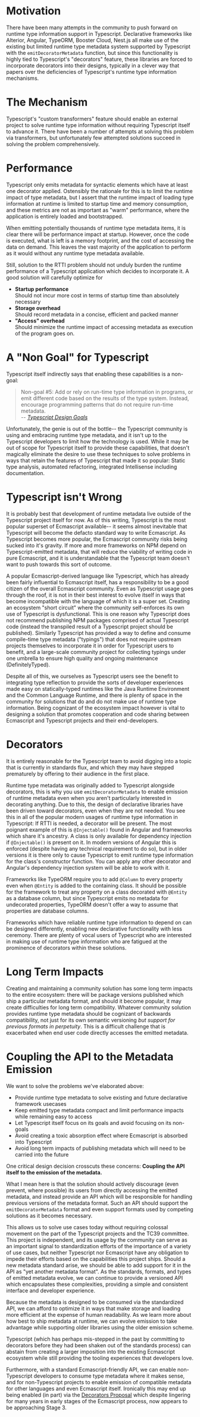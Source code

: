 # Motivation

There have been many attempts in the community to push forward on runtime type information support in Typescript. Declarative frameworks like Alterior, Angular, TypeORM, Booster Cloud, Nest.js all make use of the existing but limited runtime type metadata system supported by Typescript with the `emitDecoratorMetadata` function, but since this functionality is highly tied to Typescript's "decorators" feature, these libraries are forced to incorporate decorators into their designs, typically in a clever way that papers over the deficiencies of Typescript's runtime type information mechanisms.

# The Mechanism

Typescript's "custom transformers" feature should enable an external project to solve runtime type information without 
requiring Typescript itself to advance it. There have been a number of attempts at solving this problem via transformers, but unfortunately few attempted solutions succeed in solving the problem comprehensively.

# Performance

Typescript only emits metadata for syntactic elements which have at least one decorator applied. Ostensibly the rationale for this is to limit the runtime impact of type metadata, but I assert that the runtime impact of loading type information at runtime is limited to startup time and memory consumption, and these metrics are not as important as "warm" performance, where the application is entirely loaded and bootstrapped.

When emitting potentially thousands of runtime type metadata items, it is clear there will be performance impact at startup. However, once the code is executed, what is left is a memory footprint, and the cost of accessing the data on demand. This leaves the vast majority of the application to perform as it would without any runtime type metadata available. 

Still, solution to the RTTI problem should not unduly burden the runtime performance of a Typescript application which decides to incorporate it. A good solution will carefully optimize for
- **Startup performance**  
  Should not incur more cost in terms of startup time than absolutely necessary
- **Storage overhead**  
  Should record metadata in a concise, efficient and packed manner
- **"Access" overhead**  
  Should minimize the runtime impact of accessing metadata as execution of the program goes on.

# A "Non Goal" for Typescript

Typescript itself indirectly says that enabling these capabilities is a non-goal:

> Non-goal #5: Add or rely on run-time type information in programs, or emit different code based on the results of the type system. Instead, encourage programming patterns that do not require run-time metadata.  
> -- [_Typescript Design Goals_](https://github.com/Microsoft/TypeScript/wiki/TypeScript-Design-Goals#non-goals)

Unfortunately, the genie is out of the bottle-- the Typescript community is using and embracing runtime type metadata, and it isn't up to the Typescript developers to limit how the technology is used. While it may be out of scope for Typescript itself to provide these capabilities, that doesn't magically eliminate the desire to use these techniques to solve problems in ways that retain the features of Typescript that made it so popular: Static type analysis, automated
refactoring, integrated Intellisense including documentation.

# Typescript isn't Wrong 

It is probably best that development of runtime metadata live outside of the Typescript project itself for now. As of this writing, Typescript is the most popular superset of Ecmascript available-- it seems almost inevitable that Typescript will become the defacto standard way to write Ecmascript. As Typescript becomes more popular, the Ecmascript community risks being sucked into it's gravity. If more and more frameworks on NPM depend on Typescript-emitted metadata, that will reduce the viability of writing code in pure Ecmascript, and it is understandable that the Typescript team doesn't want to push towards this sort of outcome. 

A popular Ecmascript-derived language like Typescript, which has already been fairly influential to Ecmascript itself, has a responsibility to be a good citizen of the overall Ecmascript community. Even as Typescript usage goes through the roof, it is not in their best interest to evolve itself in ways that become incompatible with the language of which it is a super set. Creating an ecosystem "short circuit" where the community self-enforces its own use of Typescript is dysfunctional. This is one reason why Typescript does not recommend publishing NPM packages comprised of actual Typescript code (instead the transpiled result of a Typescript project should be published). Similarly Typescript has provided a way to define and consume compile-time type metadata ("typings") that does not require upstream projects themselves to incorporate it in order for Typescript users to benefit, and a large-scale community project for collecting typings under one umbrella to ensure high quality and ongoing maintenance (DefinitelyTyped).

Despite all of this, we ourselves as Typescript users see the benefit to integrating type reflection to provide the sorts of developer experiences made easy on statically-typed runtimes like the Java Runtime Environment and the Common Language Runtime, and there is plenty of space in the community for solutions that do and do not make use of runtime type information. Being cognizant of the ecosystem impact however is vital to designing a solution that promotes cooperation and code sharing between Ecmascript and Typescript projects and their end-developers.

# Decorators

It is entirely reasonable for the Typescript team to avoid digging into a topic that is currently in standards flux, and which they may have stepped prematurely by offering to their audience in the first place.

Runtime type metadata was originally added to Typescript alongside decorators, this is why you use `emitDecoratorMetadata` to enable emission of runtime metadata even when you aren't particularly interested in decorating anything. Due to this, the design of declarative libraries have been driven toward decorators, even when they are not needed. You see this in all of the popular modern usages of runtime type information in Typescript: If RTTI is needed, a decorator will be present. The most poignant example of this is `@Injectable()` found in Angular and frameworks which share it's ancestry. A class is only available for dependency injection if `@Injectable()` is present on it. In modern versions of Angular this is enforced (despite having any technical requirement to do so), but in older versions it is there only to cause Typescript to emit runtime type information for the class's constructor function. You can apply any other decorator and Angular's dependency injection system will be able to work with it.

Frameworks like TypeORM require you to add `@Column` to every property even when `@Entity` is added to the containing class. It should be possible for the framework to treat any property on a class decorated with `@Entity` as a database column, but since Typescript emits no metadata for undecorated properties, TypeORM doesn't offer a way to assume that properties are database columns. 

Frameworks which have reliable runtime type information to depend on can be designed differently, enabling new declarative functionality with less ceremony. There are plenty of vocal users of Typescript who are interested in making use of runtime type information who are fatigued at the prominence of decorators within these solutions. 

# Long Term Impacts

Creating and maintaining a community solution has some long term impacts to the entire ecosystem: there will be package versions published which ship a particular metadata format, and should it become popular, it may create difficulties for long term compatibility. Whatever community solution provides runtime type metadata should be cognizant of backwards compatibility, not just for its own semantic versioning _but support for previous formats in perpetuity_. This is a difficult challenge that is exacerbated when end user code directly accesses the emitted metadata.

# Coupling the API to the Metadata Emission

We want to solve the problems we've elaborated above:
- Provide runtime type metadata to solve existing and future declarative framework usecases
- Keep emitted type metadata compact and limit performance impacts while remaining easy to access
- Let Typescript itself focus on its goals and avoid focusing on its non-goals
- Avoid creating a toxic absorption effect where Ecmascript is absorbed into Typescript 
- Avoid long term impacts of publishing metadata which will need to be carried into the future

One critical design decision crosscuts these concerns: **Coupling the API itself to the emission of the metadata.**

What I mean here is that the solution should actively discourage (even prevent, where possible) its users from directly accessing the emitted metadata, and instead provide an API which will be responsible for handling previous versions of the metadata format. Such an API should support the `emitDecoratorMetadata` format and even support formats used by competing solutions as it becomes necessary.

This allows us to solve use cases today without requiring colossal movement on the part of the Typescript projects and the TC39 committee. This project is independent, and its usage by the community can serve as an important signal to standardization efforts of the importance of a variety of use cases, but neither Typescript nor Ecmascript have any obligation to impede their efforts based on the capabilities this project ships. Should a new metadata standard arise, we should be able to add support for it in the API as "yet another metadata format". As the standards, formats, and types of emitted metadata evolve, we can continue to provide a versioned API which encapsulates these complexities, providing a simple and consistent interface and developer experience.

Because the metadata is designed to be consumed via the standardized API, we can afford to optimize it in ways that make storage and loading more efficient at the expense of human readability. As we learn more about how best to ship metadata at runtime, we can evolve emission to take advantage while supporting older libraries using the older emission scheme. 

Typescript (which has perhaps mis-stepped in the past by committing to decorators before they had been shaken out of the standards process) can abstain from creating a larger imposition into the existing Ecmascript ecosystem while still providing the tooling experiences that developers love.

Furthermore, with a standard Ecmascript-friendly API, we can enable non-Typescript developers to consume type metadata where it makes sense, and for non-Typescript projects to enable emission of compatible metadata for other languages and even Ecmascript itself. Ironically this may end up being enabled (in part) via the [Decorators Proposal](https://github.com/tc39/proposal-decorators) which despite lingering for many years in early stages of the Ecmascript process, now appears to be approaching Stage 3. 

